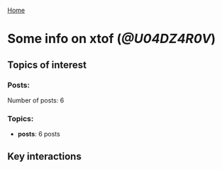 [Home](https://kelu124.github.io/echommunity/)

# Some info on __xtof__ (_@U04DZ4R0V_)


## Topics of interest

### Posts: 

Number of posts: 6

### Topics:

* __posts__: 6 posts

## Key interactions 

